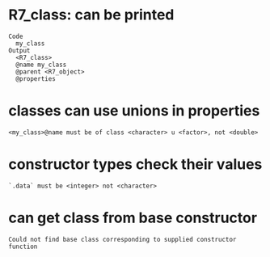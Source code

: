 # R7_class: can be printed

    Code
      my_class
    Output
      <R7_class>
      @name my_class
      @parent <R7_object>
      @properties

# classes can use unions in properties

    <my_class>@name must be of class <character> u <factor>, not <double>

# constructor  types check their values

    `.data` must be <integer> not <character>

# can get class from base constructor

    Could not find base class corresponding to supplied constructor function

